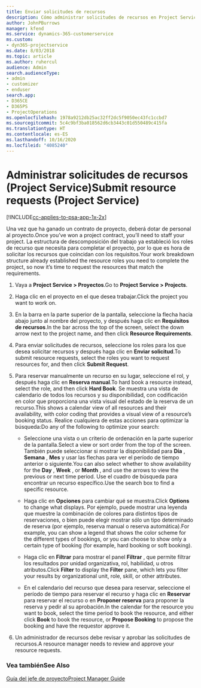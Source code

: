 ```yaml
---
title: Enviar solicitudes de recursos
description: Cómo administrar solicitudes de recursos en Project Service
author: JohnPBurrows
manager: kfend
ms.service: dynamics-365-customerservice
ms.custom:
- dyn365-projectservice
ms.date: 8/03/2018
ms.topic: article
ms.author: ruhercul
audience: Admin
search.audienceType:
- admin
- customizer
- enduser
search.app:
- D365CE
- D365PS
- ProjectOperations
ms.openlocfilehash: 1978a9212db25ac32ff2dc5f9050ec43fc1ccbd7
ms.sourcegitcommit: 5c4c9bf3ba018562d6cb3443c01d550489c415fa
ms.translationtype: HT
ms.contentlocale: es-ES
ms.lasthandoff: 10/16/2020
ms.locfileid: "4085240"
---
```

# <a name="submit-resource-requests-project-service"></a><span data-ttu-id="af6c7-103">Administrar solicitudes de recursos (Project Service)</span><span class="sxs-lookup"><span data-stu-id="af6c7-103">Submit resource requests (Project Service)</span></span>

[!INCLUDE[cc-applies-to-psa-app-1x-2x](../includes/cc-applies-to-psa-app-1x-2x.md)]

<span data-ttu-id="af6c7-104">Una vez que ha ganado un contrato de proyecto, deberá dotar de personal al proyecto.</span><span class="sxs-lookup"><span data-stu-id="af6c7-104">Once you’ve won a project contract, you’ll need to staff your project.</span></span> <span data-ttu-id="af6c7-105">La estructura de descomposición del trabajo ya estableció los roles de recurso que necesita para completar el proyecto, por lo que es hora de solicitar los recursos que coincidan con los requisitos.</span><span class="sxs-lookup"><span data-stu-id="af6c7-105">Your work breakdown structure already established the resource roles you need to complete the project, so now it’s time to request the resources that match the requirements.</span></span>  
  
1.  <span data-ttu-id="af6c7-106">Vaya a **Project Service > Proyectos**.</span><span class="sxs-lookup"><span data-stu-id="af6c7-106">Go to **Project Service > Projects**.</span></span>  
  
2.  <span data-ttu-id="af6c7-107">Haga clic en el proyecto en el que desea trabajar.</span><span class="sxs-lookup"><span data-stu-id="af6c7-107">Click the project you want to work on.</span></span>  
  
3.  <span data-ttu-id="af6c7-108">En la barra en la parte superior de la pantalla, seleccione la flecha hacia abajo junto al nombre del proyecto, y después haga clic en **Requisitos de recursos**.</span><span class="sxs-lookup"><span data-stu-id="af6c7-108">In the bar across the top of the screen, select the down arrow next to the project name, and then click **Resource Requirements**.</span></span>  
  
4.  <span data-ttu-id="af6c7-109">Para enviar solicitudes de recursos, seleccione los roles para los que desea solicitar recursos y después haga clic en **Enviar solicitud**.</span><span class="sxs-lookup"><span data-stu-id="af6c7-109">To submit resource requests, select the roles you want to request resources for, and then click **Submit Request**.</span></span>  
  
5.  <span data-ttu-id="af6c7-110">Para reservar manualmente un recurso en su lugar, seleccione el rol, y después haga clic en **Reserva manual**.</span><span class="sxs-lookup"><span data-stu-id="af6c7-110">To hard book a resource instead, select the role, and then click **Hard Book**.</span></span> <span data-ttu-id="af6c7-111">Se muestra una vista de calendario de todos los recursos y su disponibilidad, con codificación en color que proporciona una vista visual del estado de la reserva de un recurso.</span><span class="sxs-lookup"><span data-stu-id="af6c7-111">This shows a calendar view of all resources and their availability, with color coding that provides a visual view of a resource’s booking status.</span></span> <span data-ttu-id="af6c7-112">Realice cualquiera de estas acciones para optimizar la búsqueda:</span><span class="sxs-lookup"><span data-stu-id="af6c7-112">Do any of the following to optimize your search:</span></span>  
  
    -   <span data-ttu-id="af6c7-113">Seleccione una vista o un criterio de ordenación en la parte superior de la pantalla.</span><span class="sxs-lookup"><span data-stu-id="af6c7-113">Select a view or sort order from the top of the screen.</span></span> <span data-ttu-id="af6c7-114">También puede seleccionar si mostrar la disponibilidad para **Día** , **Semana** , **Mes** y usar las flechas para ver el período de tiempo anterior o siguiente.</span><span class="sxs-lookup"><span data-stu-id="af6c7-114">You can also select whether to show availability for the **Day** , **Week** , or **Month** , and use the arrows to view the previous or next time period.</span></span> <span data-ttu-id="af6c7-115">Use el cuadro de búsqueda para encontrar un recurso específico.</span><span class="sxs-lookup"><span data-stu-id="af6c7-115">Use the search box to find a specific resource.</span></span>  
  
    -   <span data-ttu-id="af6c7-116">Haga clic en **Opciones** para cambiar qué se muestra.</span><span class="sxs-lookup"><span data-stu-id="af6c7-116">Click **Options** to change what displays.</span></span> <span data-ttu-id="af6c7-117">Por ejemplo, puede mostrar una leyenda que muestre la combinación de colores para distintos tipos de reservaciones, o bien puede elegir mostrar sólo un tipo determinado de reserva (por ejemplo, reserva manual o reserva automática).</span><span class="sxs-lookup"><span data-stu-id="af6c7-117">For example, you can show a legend that shows the color scheme for the different types of bookings, or you can choose to show only a certain type of booking (for example, hard booking or soft booking).</span></span>  
  
    -   <span data-ttu-id="af6c7-118">Haga clic en **Filtrar** para mostrar el panel **Filtrar** , que permite filtrar los resultados por unidad organizativa, rol, habilidad, u otros atributos.</span><span class="sxs-lookup"><span data-stu-id="af6c7-118">Click **Filter** to display the **Filter** pane, which lets you filter your results by organizational unit, role, skill, or other attributes.</span></span>  
  
    -   <span data-ttu-id="af6c7-119">En el calendario del recurso que desea para reservar, seleccione el período de tiempo para reservar el recurso y haga clic en **Reservar** para reservar el recurso o en **Proponer reserva** para proponer la reserva y pedir al su aprobación.</span><span class="sxs-lookup"><span data-stu-id="af6c7-119">In the calendar for the resource you want to book, select the time period to book the resource, and either click **Book** to book the resource, or **Propose Booking** to propose the booking and have the requestor approve it.</span></span>  
  
6.  <span data-ttu-id="af6c7-120">Un administrador de recursos debe revisar y aprobar las solicitudes de recursos.</span><span class="sxs-lookup"><span data-stu-id="af6c7-120">A resource manager needs to review and approve your resource requests.</span></span>  
  
### <a name="see-also"></a><span data-ttu-id="af6c7-121">Vea también</span><span class="sxs-lookup"><span data-stu-id="af6c7-121">See Also</span></span>  
 [<span data-ttu-id="af6c7-122">Guía del jefe de proyecto</span><span class="sxs-lookup"><span data-stu-id="af6c7-122">Project Manager Guide</span></span>](../psa/project-manager-guide.md)
